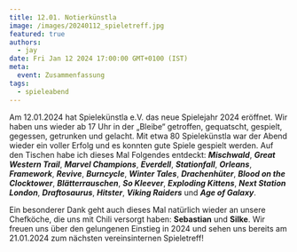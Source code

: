 ```yaml
---
title: 12.01. Notierkünstla
image: /images/20240112_spieletreff.jpg
featured: true
authors:
  - jay
date: Fri Jan 12 2024 17:00:00 GMT+0100 (IST)
meta:
  event: Zusammenfassung
tags:
  - spieleabend
---
```


Am 12.01.2024 hat Spielekünstla e.V. das neue Spielejahr 2024 eröffnet. Wir haben uns wieder ab 17 Uhr in der „Bleibe“ getroffen, gequatscht, gespielt, gegessen, getrunken und gelacht. Mit etwa 80 Spielekünstla war der Abend wieder ein voller Erfolg und es konnten gute Spiele gespielt werden. Auf den Tischen habe ich dieses Mal Folgendes entdeckt: ***Mischwald***, ***Great Western Trail***, ***Marvel Champions***, ***Everdell***, ***Stationfall***, ***Orleans***, ***Framework***, ***Revive***, ***Burncycle***, ***Winter Tales***, ***Drachenhüter***, ***Blood on the Clocktower***, ***Blätterrauschen***, ***So Kleever***, ***Exploding Kittens***, ***Next Station London***, ***Draftosaurus***, ***Hitster***, ***Viking Raiders*** und ***Age of Galaxy***.

Ein besonderer Dank geht auch dieses Mal natürlich wieder an unsere Chefköche, die uns mit Chili versorgt haben: **Sebastian** und **Silke**.
Wir freuen uns über den gelungenen Einstieg in 2024 und sehen uns bereits am 21.01.2024 zum nächsten vereinsinternen Spieletreff!

